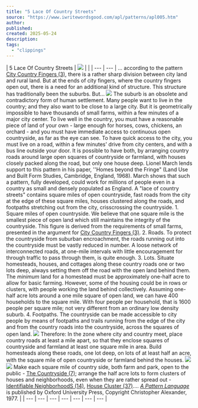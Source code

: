 ```yaml
---
title: "5 Lace Of Country Streets"
source: "https://www.iwritewordsgood.com/apl/patterns/apl005.htm"
author:
published:
created: 2025-05-24
description:
tags:
  - "clippings"
---
```

| 5 Lace Of Country Streets  \| ![](https://www.iwritewordsgood.com/apl/images/005photo.jpg) \|  \| \| --- \| --- \|  ... according to the pattern [City Country Fingers (3)](https://www.iwritewordsgood.com/apl/patterns/apl003.htm), there is a rather sharp division between city land and rural land. But at the ends of city fingers, where the country fingers open out, there is a need for an additional kind of structure. This structure has traditionally been the suburbs. But...  ![](https://www.iwritewordsgood.com/apl/images/threedots.gif)  The suburb is an obsolete and contradictory form of human settlement.  Many people want to live in the country; and they also want to be close to a large city. But it is geometrically impossible to have thousands of small farms, within a few minutes of a major city center.  To live well in the country, you must have a reasonable piece of land of your own - large enough for horses, cows, chickens, an orchard - and you must have immediate access to continuous open countryside, as far as the eye can see. To have quick access to the city, you must live on a road, within a few minutes' drive from city centers, and with a bus line outside your door.  It is possible to have both, by arranging country roads around large open squares of countryside or farmland, with houses closely packed along the road, but only one house deep. Lionel March lends support to this pattern in his paper, ''Homes beyond the Fringe" (Land Use and Built Form Studies, Cambridge, England, 1968). March shows that such a pattern, fully developed, could work for millions of people even in a country as small and densely populated as England.  A "lace of country streets" contains square miles of open countryside, fast roads from the city at the edge of these square miles, houses clustered along the roads, and footpaths stretching out from the city, crisscrossing the countryside.  1\. Square miles of open countryside. We believe that one square mile is the smallest piece of open land which still maintains the integrity of the countryside. This figure is derived from the requirements of small farms, presented in the argument for [City Country Fingers (3)](https://www.iwritewordsgood.com/apl/patterns/apl003.htm).  2\. Roads. To protect the countryside from suburban encroachment, the roads running out into the countryside must be vastly reduced in number. A loose network of interconnected roads, at one-mile intervals with little encouragement for through traffic to pass through them, is quite enough.  3\. Lots. Situate homesteads, houses, and cottages along these country roads one or two lots deep, always setting them off the road with the open land behind them. The *minimum* land for a homestead must be approximately one-half acre to allow for basic farming. However, some of the housing could be in rows or clusters, with people working the land behind collectively. Assuming one-half acre lots around a one mile square of open land, we can have 400 households to the square mile. With four people per household, that is 1600 people per square mile; not very different from an ordinary low density suburb.  4\. Footpaths. The countryside can be made accessible to city people by means of footpaths and trails running from the edge of the city and from the country roads into the countryside, across the squares of open land.  ![](https://www.iwritewordsgood.com/apl/images/threedots.gif)  Therefore:  In the zone where city and country meet, place country roads at least a mile apart, so that they enclose squares of countryside and farmland at least one square mile in area. Build homesteads along these roads, one lot deep, on lots of at least half an acre, with the square mile of open countryside or farmland behind the houses.  ![](https://www.iwritewordsgood.com/apl/images/005diagram.gif)  ![](https://www.iwritewordsgood.com/apl/images/threedots.gif)  Make each square mile of country side, both farm and park, open to the public - [The Countryside (7)](https://www.iwritewordsgood.com/apl/patterns/apl007.htm); arrange the half acre lots to form clusters of houses and neighborhoods, even when they are rather spread out - [Identifiable NeighborhoodS (14)](https://www.iwritewordsgood.com/apl/patterns/apl014.htm), [House Cluster (37)](https://www.iwritewordsgood.com/apl/patterns/apl037.htm)....      *[A Pattern Language](http://www.amazon.com/exec/obidos/ASIN/0195019199/qid=1013358264/sr=8-1/ref=sr_8_3_1/103-3258309-9162211)* is published by Oxford University Press, Copyright Christopher Alexander, 1977. |
| --- | --- | --- | --- | --- | --- | --- |
